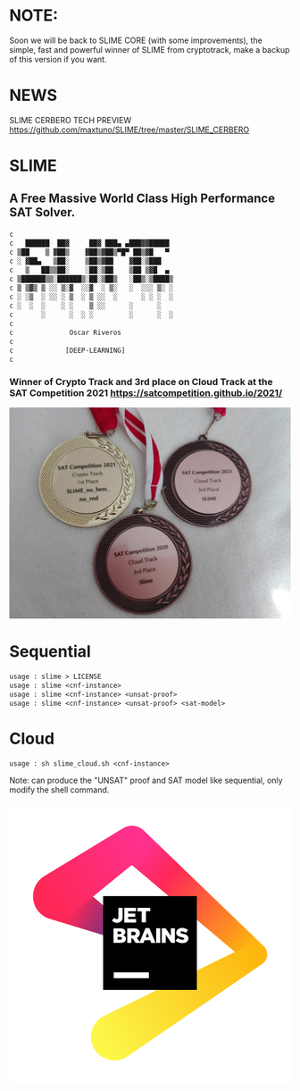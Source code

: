# NOTE:
Soon we will be back to SLIME CORE (with some improvements), the simple, fast and powerful winner of SLIME from cryptotrack, make a backup of this version if you want.

# NEWS

SLIME CERBERO TECH PREVIEW
https://github.com/maxtuno/SLIME/tree/master/SLIME_CERBERO

# SLIME 
## A Free Massive World Class High Performance SAT Solver.

    c
    c   ██████  ██▓     ██▓ ███▄ ▄███▓▓█████
    c ▒██    ▒ ▓██▒    ▓██▒▓██▒▀█▀ ██▒▓█   ▀
    c ░ ▓██▄   ▒██░    ▒██▒▓██    ▓██░▒███
    c   ▒   ██▒▒██░    ░██░▒██    ▒██ ▒▓█  ▄
    c ▒██████▒▒░██████▒░██░▒██▒   ░██▒░▒████▒
    c ▒ ▒▓▒ ▒ ░░ ▒░▓  ░░▓  ░ ▒░   ░  ░░░ ▒░ ░
    c ░ ░▒  ░ ░░ ░ ▒  ░ ▒ ░░  ░      ░ ░ ░  ░
    c ░  ░  ░    ░ ░    ▒ ░░      ░      ░
    c       ░      ░  ░ ░         ░      ░  ░
    c
    c              Oscar Riveros
    c
    c             [DEEP-LEARNING]
    c

### Winner of Crypto Track and 3rd place on Cloud Track at the SAT Competition 2021 https://satcompetition.github.io/2021/
<img src="https://raw.githubusercontent.com/maxtuno/SLIME/master/medals.jpeg"/>

# Sequential
    
    usage : slime > LICENSE
    usage : slime <cnf-instance>
    usage : slime <cnf-instance> <unsat-proof>
    usage : slime <cnf-instance> <unsat-proof> <sat-model>

# Cloud
    
    usage : sh slime_cloud.sh <cnf-instance>

Note: can produce the "UNSAT" proof and SAT model like sequential, only modify the shell command.

[<img src="https://raw.githubusercontent.com/maxtuno/SLIME/master/jb_beam.png">](https://jb.gg/OpenSourceSupport)

